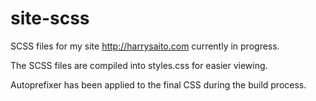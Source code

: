 # site-scss
SCSS files for my site http://harrysaito.com currently in progress.

The SCSS files are compiled into styles.css for easier viewing.

Autoprefixer has been applied to the final CSS during the build process.
